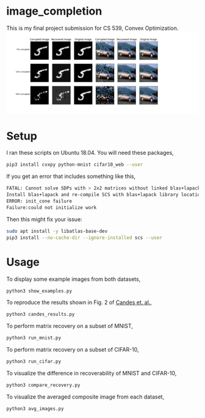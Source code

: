 # image_completion
This is my final project submission for CS 539, Convex Optimization.
![Header Image](figs/fig_cmp.png?raw=true "Image Recovery")

# Setup
I ran these scripts on Ubuntu 18.04. You will need these packages,
```bash
pip3 install cvxpy python-mnist cifar10_web --user
```

If you get an error that includes something like this,
```bash
FATAL: Cannot solve SDPs with > 2x2 matrices without linked blas+lapack libraries
Install blas+lapack and re-compile SCS with blas+lapack library locations
ERROR: init_cone failure
Failure:could not initialize work
```

Then this might fix your issue:
```bash
sudo apt install -y libatlas-base-dev
pip3 install --no-cache-dir --ignore-installed scs --user
```


# Usage

To display some example images from both datasets,
```python
python3 show_examples.py
```

To reproduce the results shown in Fig. 2 of [Candes et. al.](https://arxiv.org/abs/0805.4471),
```python
python3 candes_results.py
```

To perform matrix recovery on a subset of MNIST,
```python
python3 run_mnist.py
```

To perform matrix recovery on a subset of CIFAR-10,
```python
python3 run_cifar.py
```

To visualize the difference in recoverability of MNIST and CIFAR-10,
```python
python3 compare_recovery.py
```

To visualize the averaged composite image from each dataset,
```python
python3 avg_images.py
```
